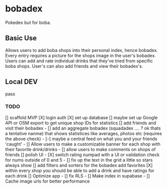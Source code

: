 # bobadex

Pokedex but for boba. 

## Basic Use
Allows users to add boba shops into their personal index, hence bobadex. Every entry requires a picture for the shops image in the user's bobadex. Users can add and rate individual drinks that they've tried from specific boba shops. User's can also add friends and view their bobadex's.

## Local DEV
pass

### TODO
[] scaffold MVP
[X] login auth
[X] set up database
[] maybe set up Google API or OSM export to get unique shop IDs for statistics
[] add friends and visit their bobadex
    - [] add an aggregate bobadex (squadadex .... ? ok thats a tentative nanme) that shows statistices like averages, photos etc (requires the above check)
    - [-] maybe a central feed on what you and your friends 'caught'
    - [] Allow users to make a customizable banner for each shop with their favorite drink/drinks
    - [] allow users to make comments on shops of friends
[] polish UI
    - [X] switch rating numpad with a UI or validation check for nums outside of 0 and 5
    - [] fix up the text in the grid a little so stars always show
[] add filters and sorters for the bobadex add favorites
[X] within every shop you should be able to add a drink and have ratings for each drink
[] Optimize app
    - [] fix RLS
    - [] Make index in supabase
    - [] Cache image urls for better performance